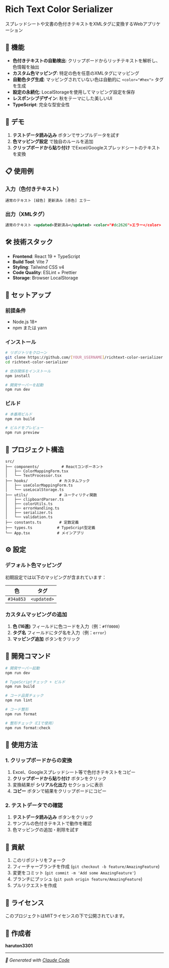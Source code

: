 # Rich Text Color Serializer

スプレッドシートや文書の色付きテキストをXMLタグに変換するWebアプリケーション

## 🌟 機能

- **色付きテキストの自動検出**: クリップボードからリッチテキストを解析し、色情報を抽出
- **カスタム色マッピング**: 特定の色を任意のXMLタグにマッピング
- **自動色タグ生成**: マッピングされていない色は自動的に `<color="#hex">` タグを生成
- **設定の永続化**: LocalStorageを使用してマッピング設定を保存
- **レスポンシブデザイン**: 秋をテーマにした美しいUI
- **TypeScript**: 完全な型安全性

## 🚀 デモ

1. **テストデータ読み込み** ボタンでサンプルデータを試す
2. **色マッピング設定** で独自のルールを追加
3. **クリップボードから貼り付け** でExcel/Googleスプレッドシートのテキストを変換

## 📋 使用例

### 入力（色付きテキスト）

```
通常のテキスト [緑色] 更新済み [赤色] エラー
```

### 出力（XMLタグ）

```xml
通常のテキスト <updated>更新済み</updated> <color="#dc2626">エラー</color>
```

## 🛠 技術スタック

- **Frontend**: React 19 + TypeScript
- **Build Tool**: Vite 7
- **Styling**: Tailwind CSS v4
- **Code Quality**: ESLint + Prettier
- **Storage**: Browser LocalStorage

## 🏁 セットアップ

### 前提条件

- Node.js 18+
- npm または yarn

### インストール

```bash
# リポジトリをクローン
git clone https://github.com/[YOUR_USERNAME]/richtext-color-serializer.git
cd richtext-color-serializer

# 依存関係をインストール
npm install

# 開発サーバーを起動
npm run dev
```

### ビルド

```bash
# 本番用ビルド
npm run build

# ビルドをプレビュー
npm run preview
```

## 📁 プロジェクト構造

```
src/
├── components/          # Reactコンポーネント
│   ├── ColorMappingForm.tsx
│   └── TextProcessor.tsx
├── hooks/              # カスタムフック
│   ├── useColorMappingForm.ts
│   └── useLocalStorage.ts
├── utils/              # ユーティリティ関数
│   ├── clipboardParser.ts
│   ├── colorUtils.ts
│   ├── errorHandling.ts
│   ├── serializer.ts
│   └── validation.ts
├── constants.ts        # 定数定義
├── types.ts           # TypeScript型定義
└── App.tsx            # メインアプリ
```

## ⚙ 設定

### デフォルト色マッピング

初期設定では以下のマッピングが含まれています：

| 色        | タグ        |
| --------- | ----------- |
| `#34a853` | `<updated>` |

### カスタムマッピングの追加

1. **色 (16進)** フィールドに色コードを入力（例：`#ff0000`）
2. **タグ名** フィールドにタグ名を入力（例：`error`）
3. **マッピング追加** ボタンをクリック

## 🔧 開発コマンド

```bash
# 開発サーバー起動
npm run dev

# TypeScriptチェック + ビルド
npm run build

# コード品質チェック
npm run lint

# コード整形
npm run format

# 整形チェック（CIで使用）
npm run format:check
```

## 📝 使用方法

### 1. クリップボードからの変換

1. Excel、Googleスプレッドシート等で色付きテキストをコピー
2. **クリップボードから貼り付け** ボタンをクリック
3. 変換結果が **シリアル化出力** セクションに表示
4. **コピー** ボタンで結果をクリップボードにコピー

### 2. テストデータでの確認

1. **テストデータ読み込み** ボタンをクリック
2. サンプルの色付きテキストで動作を確認
3. 色マッピングの追加・削除を試す

## 🤝 貢献

1. このリポジトリをフォーク
2. フィーチャーブランチを作成 (`git checkout -b feature/AmazingFeature`)
3. 変更をコミット (`git commit -m 'Add some AmazingFeature'`)
4. ブランチにプッシュ (`git push origin feature/AmazingFeature`)
5. プルリクエストを作成

## 📄 ライセンス

このプロジェクトはMITライセンスの下で公開されています。

## 👤 作成者

**haruton3301**

---

_🤖 Generated with [Claude Code](https://claude.ai/code)_
